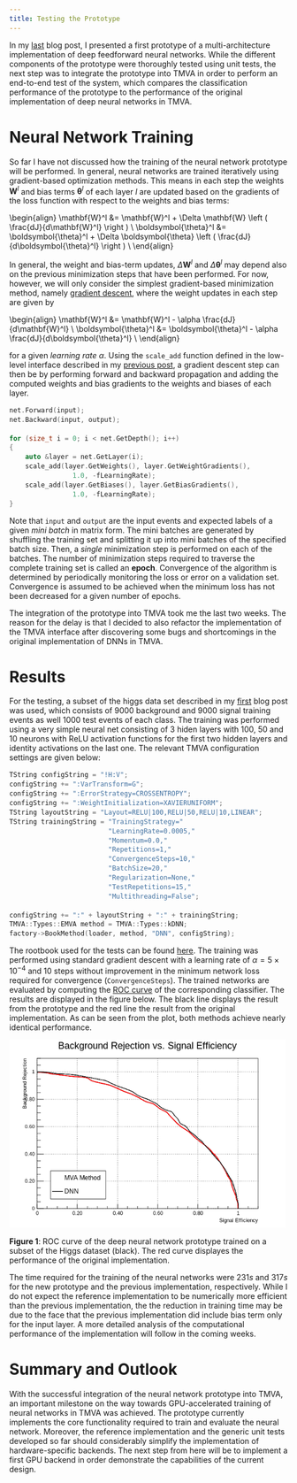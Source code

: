 ```yaml
---
title: Testing the Prototype
---
```


In my [last](./2016-06-14-a-first-prototype.md) blog post, I presented
a first prototype of a multi-architecture implementation of deep feedforward
neural networks. While the different components of the prototype were
thoroughly tested using unit tests, the next step was to integrate the
prototype into TMVA in order to  perform an end-to-end test of the system, which
compares the classification performance of the prototype to the performance of the
original implementation of deep neural networks in TMVA.

# Neural Network Training

So far I have not discussed how the training of the neural network prototype
will be performed. In general, neural networks are trained iteratively using
gradient-based optimization methods. This means in each step the weights
$\mathbf{W}^l$ and bias terms $\boldsymbol{\theta}^l$ of each layer $l$ are updated
based on the gradients of the loss function with respect to the weights and bias
terms:

\begin{align}
    \mathbf{W}^l &= \mathbf{W}^l + \Delta \mathbf{W} \left ( \frac{dJ}{d\mathbf{W}^l} \right ) \\
    \boldsymbol{\theta}^l &= \boldsymbol{\theta}^l + \Delta \boldsymbol{\theta} \left ( \frac{dJ}{d\boldsymbol{\theta}^l} \right ) \\
\end{align}

In general, the weight and bias-term updates, $\Delta \mathbf{W}^l$ and
$\Delta\boldsymbol{\theta}^l$ may depend also on the previous minimization steps that
have been performed. For now, however, we will only consider the simplest
gradient-based minimization method, namely
[gradient descent](https://en.wikipedia.org/wiki/Gradient_descent), where
the weight updates in each step are given by

\begin{align}
    \mathbf{W}^l &= \mathbf{W}^l - \alpha \frac{dJ}{d\mathbf{W}^l} \\
    \boldsymbol{\theta}^l &= \boldsymbol{\theta}^l - \alpha \frac{dJ}{d\boldsymbol{\theta}^l} \\
\end{align}

for a given *learning rate* $\alpha$.
Using the `scale_add` function defined in the low-level interface described in my
[previous post](./2016-06-14-a-first-prototype.md), a gradient descent step
can then be by performing forward and backward propagation and adding the computed
weights and bias gradients to the weights and biases of each layer.

```c++
net.Forward(input);
net.Backward(input, output);

for (size_t i = 0; i < net.GetDepth(); i++)
{
    auto &layer = net.GetLayer(i);
    scale_add(layer.GetWeights(), layer.GetWeightGradients(),
                1.0, -fLearningRate);
    scale_add(layer.GetBiases(), layer.GetBiasGradients(),
                1.0, -fLearningRate);
}
```
Note that `input` and `output` are the input events and expected
labels of a given *mini batch* in matrix form. The mini batches are
generated by shuffling the training set and splitting it up into mini
batches of the specified batch size.  Then, a *single* minimization
step is performed on each of the batches. The number of minimization
steps required to traverse the complete training set is
called an **epoch**. Convergence of the algorithm is determined by
periodically monitoring the loss or error on a validation
set. Convergence is assumed to be achieved when the minimum loss has
not been decreased for a given number of epochs.

The integration of the prototype into TMVA took me the last two weeks. The reason
for the delay is that I decided to also refactor the implementation of the
TMVA interface after discovering some bugs and shortcomings in the original
implementation of DNNs in TMVA.

# Results

For the testing, a subset of the higgs data set described in my
[first](./2016-04-28-tmva-dnn-1.md) blog post was used, which consists
of 9000 background and 9000 signal training events as well 1000 test
events of each class. The training was performed using a very simple neural net
consisting of 3 hiden layers with 100, 50 and 10 neurons with ReLU activation
functions for the first two hidden layers and identity activations on the last
one. The relevant TMVA configuration settings are given below:

```c++
TString configString = "!H:V";
configString += ":VarTransform=G";
configString += ":ErrorStrategy=CROSSENTROPY";
configString += ":WeightInitialization=XAVIERUNIFORM";
TString layoutString = "Layout=RELU|100,RELU|50,RELU|10,LINEAR";
TString trainingString = "TrainingStrategy="
                         "LearningRate=0.0005,"
                         "Momentum=0.0,"
                         "Repetitions=1,"
                         "ConvergenceSteps=10,"
                         "BatchSize=20,"
                         "Regularization=None,"
                         "TestRepetitions=15,"
                         "Multithreading=False";

configString += ":" + layoutString + ":" + trainingString;
TMVA::Types::EMVA method = TMVA::Types::kDNN;
factory->BookMethod(loader, method, "DNN", configString);
```

The rootbook used for the tests can be found 
[here](https://github.com/simonpf/rootbooks/blob/master/TMVA%20DNN.ipynb). The
training was performed using standard gradient descent with a learning rate
of $\alpha = 5 \times 10^{-4}$ and 10 steps without improvement in the minimum
network loss required for convergence (`ConvergenceSteps`). The trained networks
are evaluated by computing the [ROC curve](https://en.wikipedia.org/wiki/Receiver_operating_characteristic) of the corresponding classifier. The results are displayed in
the figure below. The black line displays the result from the prototype and the red
line the result from the original implementation. As can be seen from the plot,
both methods achieve nearly identical performance.

<div class="figure">
<img src="../images/roc_test_1.png" alt="Figure 1: ROC curve of the deep neural network
prototype trained on a subset of the Higgs dataset (black). The red curve displayes the
performance of the original implementation." style="width: 500px;" >
<p class="caption"><strong>Figure 1</strong>: ROC curve of the deep neural network
prototype trained on a subset of the Higgs dataset (black). The red curve displayes the
performance of the original implementation.</p>
</div>

The time required for the training of the neural networks were $231 s$ and $317 s$
 for the new prototype and the previous implementation, respectively. While
I do not expect the reference implementation to be numerically more efficient than
the previous implementation, the the reduction in training time may be due to the
face that the previous implementation did include bias term only for the input layer.
A more detailed analysis of the computational performance of the implementation will
follow in the coming weeks.

# Summary and Outlook

With the successful integration of the neural network prototype into
TMVA, an important milestone on the way towards GPU-accelerated
training of neural networks in TMVA was achieved. The prototype
currently implements the core functionality required to train and
evaluate the neural network. Moreover, the reference implementation
and the generic unit tests developed so far should considerably
simplify the implementation of hardware-specific backends. The next
step from here will be to implement a first GPU backend in order demonstrate
the capabilities of the current design.
